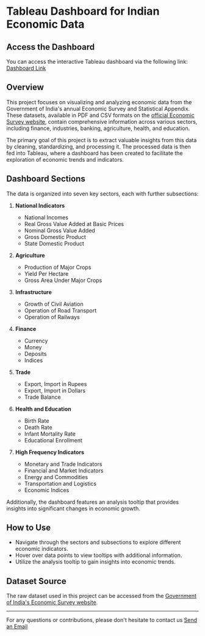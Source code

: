 # Tableau Dashboard for Indian Economic Data

## Access the Dashboard

You can access the interactive Tableau dashboard via the following link: [Dashboard Link](https://public.tableau.com/views/EconomyMonitoringProposal3/5_1HFI-1?:language=en-US&:display_count=n&:origin=viz_share_link)

## Overview

This project focuses on visualizing and analyzing economic data from the Government of India's annual Economic Survey and Statistical Appendix. These datasets, available in PDF and CSV formats on the [official Economic Survey website](https://www.indiabudget.gov.in/economicsurvey/), contain comprehensive information across various sectors, including finance, industries, banking, agriculture, health, and education.

The primary goal of this project is to extract valuable insights from this data by cleaning, standardizing, and processing it. The processed data is then fed into Tableau, where a dashboard has been created to facilitate the exploration of economic trends and indicators.

## Dashboard Sections

The data is organized into seven key sectors, each with further subsections:

1. **National Indicators**
   - National Incomes
   - Real Gross Value Added at Basic Prices
   - Nominal Gross Value Added
   - Gross Domestic Product
   - State Domestic Product

2. **Agriculture**
   - Production of Major Crops
   - Yield Per Hectare
   - Gross Area Under Major Crops

3. **Infrastructure**
   - Growth of Civil Aviation
   - Operation of Road Transport
   - Operation of Railways

4. **Finance**
   - Currency
   - Money
   - Deposits
   - Indices

5. **Trade**
   - Export, Import in Rupees
   - Export, Import in Dollars
   - Trade Balance

6. **Health and Education**
   - Birth Rate
   - Death Rate
   - Infant Mortality Rate
   - Educational Enrollment

7. **High Frequency Indicators**
   - Monetary and Trade Indicators
   - Financial and Market Indicators
   - Energy and Commodities
   - Transportation and Logistics
   - Economic Indices

Additionally, the dashboard features an analysis tooltip that provides insights into significant changes in economic growth.

## How to Use

- Navigate through the sectors and subsections to explore different economic indicators.
- Hover over data points to view tooltips with additional information.
- Utilize the analysis tooltip to gain insights into economic trends.

## Dataset Source

The raw dataset used in this project can be accessed from the [Government of India's Economic Survey website](https://www.indiabudget.gov.in/economicsurvey/).

---

For any questions or contributions, please don't hesitate to contact us
[Send an Email](pranjali.sharma1049@gmail.com)

